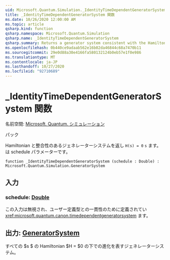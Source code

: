 ```yaml
---
uid: Microsoft.Quantum.Simulation._IdentityTimeDependentGeneratorSystem
title: _IdentityTimeDependentGeneratorSystem 関数
ms.date: 10/26/2020 12:00:00 AM
ms.topic: article
qsharp.kind: function
qsharp.namespace: Microsoft.Quantum.Simulation
qsharp.name: _IdentityTimeDependentGeneratorSystem
qsharp.summary: Returns a generator system consistent with the Hamiltonian `H(s) = 0`, where `s` is a schedule parameter.
ms.openlocfilehash: 0b440ce9adaab562e16b02da46844c68a7470b11
ms.sourcegitcommit: 29e0d88a30e4166fa580132124b0eb57e1f0e986
ms.translationtype: MT
ms.contentlocale: ja-JP
ms.lasthandoff: 10/27/2020
ms.locfileid: "92710689"
---
```

# <a name="_identitytimedependentgeneratorsystem-function"></a>_IdentityTimeDependentGeneratorSystem 関数

名前空間: [Microsoft. Quantum. シミュレーション](xref:Microsoft.Quantum.Simulation)

パック [](https://nuget.org/packages/)


Hamiltonian と整合性のあるジェネレーターシステムを返し `H(s) = 0` `s` ます。は schedule パラメーターです。

```qsharp
function _IdentityTimeDependentGeneratorSystem (schedule : Double) : Microsoft.Quantum.Simulation.GeneratorSystem
```


## <a name="input"></a>入力

### <a name="schedule--double"></a>schedule: [Double](xref:microsoft.quantum.lang-ref.double)

この入力は無視され、ユーザー定義型との一貫性のために定義されてい <xref:microsoft.quantum.canon.timedependentgeneratorsystem> ます。



## <a name="output--generatorsystem"></a>出力: [GeneratorSystem](xref:Microsoft.Quantum.Simulation.GeneratorSystem)

すべての $s $ の Hamiltonian $H = $0 の下での進化を表すジェネレーターシステム。